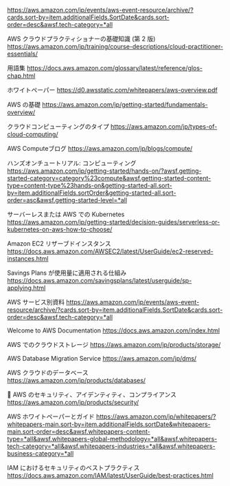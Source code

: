 

https://aws.amazon.com/jp/events/aws-event-resource/archive/?cards.sort-by=item.additionalFields.SortDate&cards.sort-order=desc&awsf.tech-category=*all



AWS クラウドプラクティショナーの基礎知識 (第 2 版)
https://aws.amazon.com/jp/training/course-descriptions/cloud-practitioner-essentials/



用語集
https://docs.aws.amazon.com/glossary/latest/reference/glos-chap.html


ホワイトペーパー
https://d0.awsstatic.com/whitepapers/aws-overview.pdf


AWS の基礎
https://aws.amazon.com/jp/getting-started/fundamentals-overview/

クラウドコンピューティングのタイプ
https://aws.amazon.com/jp/types-of-cloud-computing/

AWS Computeブログ
https://aws.amazon.com/jp/blogs/compute/

ハンズオンチュートリアル: コンピューティング
https://aws.amazon.com/jp/getting-started/hands-on/?awsf.getting-started-category=category%23compute&awsf.getting-started-content-type=content-type%23hands-on&getting-started-all.sort-by=item.additionalFields.sortOrder&getting-started-all.sort-order=asc&awsf.getting-started-level=*all

サーバーレスまたは AWS での Kubernetes
https://aws.amazon.com/jp/getting-started/decision-guides/serverless-or-kubernetes-on-aws-how-to-choose/

Amazon EC2 リザーブドインスタンス
https://docs.aws.amazon.com/AWSEC2/latest/UserGuide/ec2-reserved-instances.html

Savings Plans が使用量に適用される仕組み
https://docs.aws.amazon.com/savingsplans/latest/userguide/sp-applying.html



AWS サービス別資料
https://aws.amazon.com/jp/events/aws-event-resource/archive/?cards.sort-by=item.additionalFields.SortDate&cards.sort-order=desc&awsf.tech-category=*all


Welcome to AWS Documentation
https://docs.aws.amazon.com/index.html

AWS でのクラウドストレージ
https://aws.amazon.com/jp/products/storage/

AWS Database Migration Service
https://aws.amazon.com/jp/dms/

AWS クラウドのデータベース
https://aws.amazon.com/jp/products/databases/

🔹
AWS のセキュリティ、アイデンティティ、コンプライアンス
https://aws.amazon.com/jp/products/security/


AWS ホワイトペーパーとガイド
https://aws.amazon.com/jp/whitepapers/?whitepapers-main.sort-by=item.additionalFields.sortDate&whitepapers-main.sort-order=desc&awsf.whitepapers-content-type=*all&awsf.whitepapers-global-methodology=*all&awsf.whitepapers-tech-category=*all&awsf.whitepapers-industries=*all&awsf.whitepapers-business-category=*all


IAM におけるセキュリティのベストプラクティス
https://docs.aws.amazon.com/IAM/latest/UserGuide/best-practices.html
